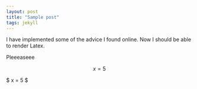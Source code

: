 ```yaml
---
layout: post
title: "Sample post"
tags: jekyll
---
```


I have implemented some of the advice I found online.
Now I should be able to render Latex.

Pleeeaseee

$$ x = 5 $$

$ x = 5 $

